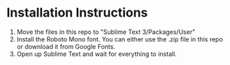 # Installation Instructions
1. Move the files in this repo to "Sublime Text 3/Packages/User"
2. Install the Roboto Mono font. You can either use the .zip file in this repo or download it from Google Fonts.
3. Open up Sublime Text and wait for everything to install.
